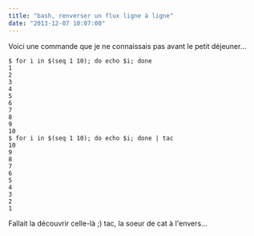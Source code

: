 ```yaml
---
title: "bash, renverser un flux ligne à ligne"
date: "2013-12-07 10:07:00"
---
```

Voici une commande que je ne connaissais pas avant le petit déjeuner...


```
$ for i in $(seq 1 10); do echo $i; done
1
2
3
4
5
6
7
8
9
10
$ for i in $(seq 1 10); do echo $i; done | tac
10
9
8
7
6
5
4
3
2
1
```

Fallait la découvrir celle-là ;) tac, la soeur de cat à l'envers...
